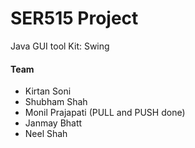 # SER515 Project

Java GUI tool Kit: Swing    

#### Team
- Kirtan Soni
- Shubham Shah
- Monil Prajapati (PULL and PUSH done)
- Janmay Bhatt
- Neel Shah
